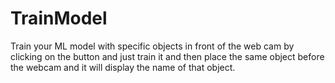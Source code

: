 # TrainModel
Train your ML model with specific objects in front of the web cam by clicking on the button and just train it and then place the same object before the webcam and it will display the name of that object.
